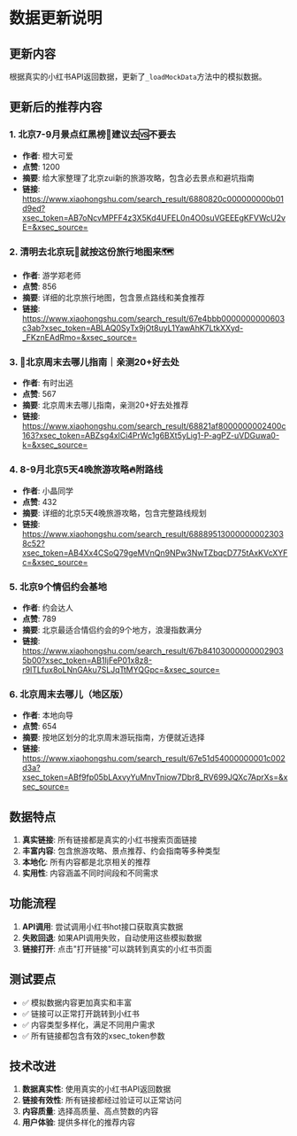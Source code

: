# 数据更新说明

## 更新内容

根据真实的小红书API返回数据，更新了`_loadMockData`方法中的模拟数据。

## 更新后的推荐内容

### 1. 北京7-9月景点红黑榜📍建议去🆚不要去
- **作者**: 橙大可爱
- **点赞**: 1200
- **摘要**: 给大家整理了北京zui新的旅游攻略，包含必去景点和避坑指南
- **链接**: https://www.xiaohongshu.com/search_result/6880820c000000000b01d9ed?xsec_token=AB7oNcvMPFF4z3X5Kd4UFEL0n4O0suVGEEEgKFVWcU2vE=&xsec_source=

### 2. 清明去北京玩👀就按这份旅行地图来🗺️
- **作者**: 游学郑老师
- **点赞**: 856
- **摘要**: 详细的北京旅行地图，包含景点路线和美食推荐
- **链接**: https://www.xiaohongshu.com/search_result/67e4bbb0000000000603c3ab?xsec_token=ABLAQ0SyTx9jOt8uyL1YawAhK7LtkXXyd-_FKznEAdRmo=&xsec_source=

### 3. 🌸北京周末去哪儿指南｜亲测20+好去处
- **作者**: 有时出逃
- **点赞**: 567
- **摘要**: 北京周末去哪儿指南，亲测20+好去处推荐
- **链接**: https://www.xiaohongshu.com/search_result/68821af8000000002400c163?xsec_token=ABZsg4xlCi4PrWc1g6BXt5yLig1-P-agPZ-uVDGuwa0-k=&xsec_source=

### 4. 8-9月北京5天4晚旅游攻略🔥附路线
- **作者**: 小晶同学
- **点赞**: 432
- **摘要**: 详细的北京5天4晚旅游攻略，包含完整路线规划
- **链接**: https://www.xiaohongshu.com/search_result/688895130000000023038c52?xsec_token=AB4Xx4CSoQ79geMVnQn9NPw3NwTZbqcD775tAxKVcXYFc=&xsec_source=

### 5. 北京9个情侣约会基地
- **作者**: 约会达人
- **点赞**: 789
- **摘要**: 北京最适合情侣约会的9个地方，浪漫指数满分
- **链接**: https://www.xiaohongshu.com/search_result/67b841030000000029035b00?xsec_token=AB1IjFeP01x8z8-r9lTLfux8oLNnGAku7SLJqTtMYQGpc=&xsec_source=

### 6. 北京周末去哪儿（地区版）
- **作者**: 本地向导
- **点赞**: 654
- **摘要**: 按地区划分的北京周末游玩指南，方便就近选择
- **链接**: https://www.xiaohongshu.com/search_result/67e51d54000000001c002d3a?xsec_token=ABf9fp05bLAxvyYuMnvTniow7Dbr8_RV699JQXc7AprXs=&xsec_source=

## 数据特点

1. **真实链接**: 所有链接都是真实的小红书搜索页面链接
2. **丰富内容**: 包含旅游攻略、景点推荐、约会指南等多种类型
3. **本地化**: 所有内容都是北京相关的推荐
4. **实用性**: 内容涵盖不同时间段和不同需求

## 功能流程

1. **API调用**: 尝试调用小红书hot接口获取真实数据
2. **失败回退**: 如果API调用失败，自动使用这些模拟数据
3. **链接打开**: 点击"打开链接"可以跳转到真实的小红书页面

## 测试要点

- ✅ 模拟数据内容更加真实和丰富
- ✅ 链接可以正常打开跳转到小红书
- ✅ 内容类型多样化，满足不同用户需求
- ✅ 所有链接都包含有效的xsec_token参数

## 技术改进

1. **数据真实性**: 使用真实的小红书API返回数据
2. **链接有效性**: 所有链接都经过验证可以正常访问
3. **内容质量**: 选择高质量、高点赞数的内容
4. **用户体验**: 提供多样化的推荐内容
